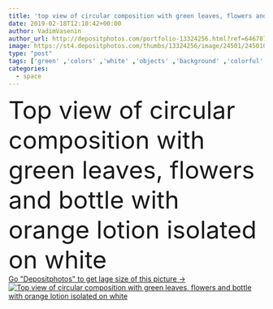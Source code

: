 ```yaml
---
title: 'top view of circular composition with green leaves, flowers and bottle with orange lotion isolated on white'
date: 2019-02-18T12:10:42+00:00
author: VadimVasenin
author_url: http://depositphotos.com/portfolio-13324256.html?ref=64678756
image: https://st4.depositphotos.com/thumbs/13324256/image/24501/245010578/api_thumb_450.jpg?forcejpeg=true
type: "post"
tags: ['green' ,'colors' ,'white' ,'objects' ,'background' ,'colorful' ,'nobody' ,'greeting' ,'holiday' ,'beauty' ,'leaves' ,'plants' ,'flora' ,'floral' ,'flowers' ,'wellbeing' ,'care' ,'frame' ,'pink' ,'cosmetic' ,'skincare' ,'bottle' ,'lotion' ,'composition' ,'wellness' ,'circular' ,'roses' ,'bodycare' ,'buds' ,'chrysanthemums' ,'Isolated On White' ,'copy space' ,'body care' ,'Studio Shot' ,'top view' ,'skin care' ,'mothers day' ,'8 march' ,'Happy Mothers Day' ,'international womens day' ,'flat lay' ]
categories: 
  - space
---
```

<div aling="center">
            <font size="60"> Top view of circular composition with green leaves, flowers and bottle with orange lotion isolated on white</font>   
</div>
<div>
    <a href='https://depositphotos.com/245010578/stock-photo-top-view-circular-composition-green.html?ref=64678756' target=_blank > Go "Depositphotos" to get lage size of this picture ->
        <img href='https://depositphotos.com/245010578/stock-photo-top-view-circular-composition-green.html?ref=64678756' src='https://st4.depositphotos.com/13324256/24501/i/950/depositphotos_245010578-stock-photo-top-view-circular-composition-green.jpg?forcejpeg=true' alt='Top view of circular composition with green leaves, flowers and bottle with orange lotion isolated on white' >
    </a>
</div>
